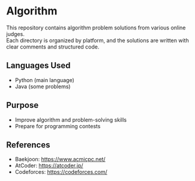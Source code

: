 # Algorithm

This repository contains algorithm problem solutions from various online judges.  
Each directory is organized by platform, and the solutions are written with clear comments and structured code.

## Languages Used

-   Python (main language)
-   Java (some problems)

## Purpose

-   Improve algorithm and problem-solving skills
-   Prepare for programming contests

## References

-   Baekjoon: https://www.acmicpc.net/
-   AtCoder: https://atcoder.jp/
-   Codeforces: https://codeforces.com/
